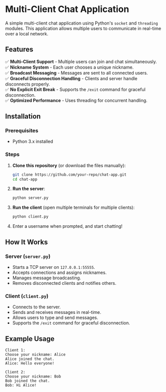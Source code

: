 # Multi-Client Chat Application

A simple multi-client chat application using Python's `socket` and `threading` modules. This application allows multiple users to communicate in real-time over a local network.

## Features
✅ **Multi-Client Support** - Multiple users can join and chat simultaneously. <br/>
✅ **Nickname System** - Each user chooses a unique nickname. <br/>
✅ **Broadcast Messaging** - Messages are sent to all connected users. <br/>
✅ **Graceful Disconnection Handling** - Clients and server handle disconnects properly. <br/>
✅ **No Explicit Exit Break** - Supports the `/exit` command for graceful disconnection. <br/>
✅ **Optimized Performance** - Uses threading for concurrent handling. <br/>

## Installation
### Prerequisites
- Python 3.x installed

### Steps
1. **Clone this repository** (or download the files manually):
   ```bash
   git clone https://github.com/your-repo/chat-app.git
   cd chat-app
   ```
2. **Run the server**:
   ```bash
   python server.py
   ```
3. **Run the client** (open multiple terminals for multiple clients):
   ```bash
   python client.py
   ```
4. Enter a username when prompted, and start chatting!

## How It Works
### Server (`server.py`)
- Starts a TCP server on `127.0.0.1:55555`.
- Accepts connections and assigns nicknames.
- Manages message broadcasting.
- Removes disconnected clients and notifies others.

### Client (`client.py`)
- Connects to the server.
- Sends and receives messages in real-time.
- Allows users to type and send messages.
- Supports the `/exit` command for graceful disconnection.

## Example Usage
```
Client 1:
Choose your nickname: Alice
Alice joined the chat.
Alice: Hello everyone!

Client 2:
Choose your nickname: Bob
Bob joined the chat.
Bob: Hi Alice!
```
